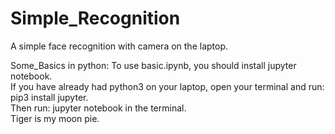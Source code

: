 # Simple_Recognition
A simple face recognition with camera on the laptop.

Some_Basics in python:
To use basic.ipynb, you should install jupyter notebook.  
If you have already had python3 on your laptop, open your terminal and run: pip3 install jupyter.  
Then run: jupyter notebook in the terminal.  
Tiger is my moon pie.